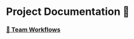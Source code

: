 # Project Documentation :notebook_with_decorative_cover:

### [:pushpin: Team Workflows](./workflows/index.md)

